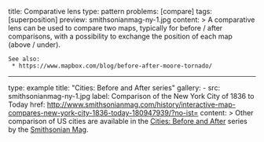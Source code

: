 title: Comparative lens
type: pattern
problems: [compare]
tags: [superposition]
preview: smithsonianmag-ny-1.jpg
content: >
    A comparative lens can be used to compare two maps, typically for before / after comparisons, with a possibility to exchange the position of each map (above / under).
    
    See also:
     * https://www.mapbox.com/blog/before-after-moore-tornado/
---
type: example
title: "Cities: Before and After series"
gallery: 
    - src: smithsonianmag-ny-1.jpg
      label: Comparison of the New York City of 1836 to Today
      href: http://www.smithsonianmag.com/history/interactive-map-compares-new-york-city-1836-today-180947939/?no-ist=
content: >
    Other comparison of US cities are available in the [Cities: Before and After](http://www.smithsonianmag.com/history-archaeology/A-Before-and-After-Look-at-Americas-Great-Cities.html) series by the [Smithsonian Mag](http://www.smithsonianmag.com/). 


